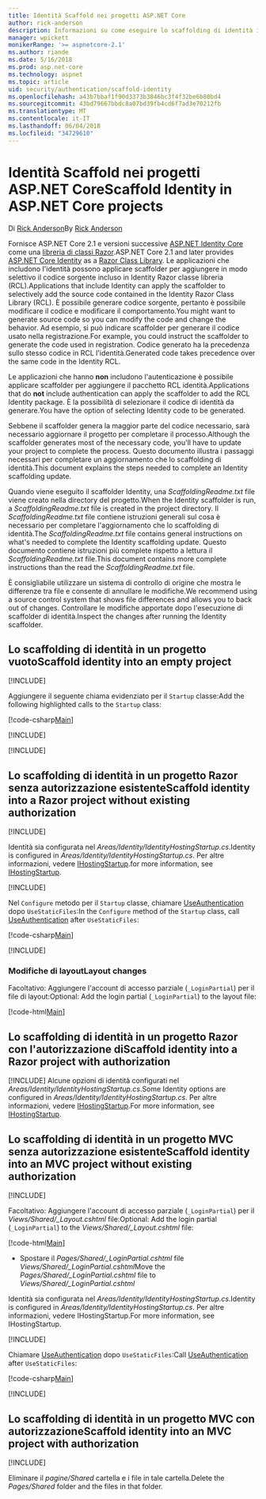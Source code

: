 ```yaml
---
title: Identità Scaffold nei progetti ASP.NET Core
author: rick-anderson
description: Informazioni su come eseguire lo scaffolding di identità in un progetto ASP.NET Core.
manager: wpickett
monikerRange: '>= aspnetcore-2.1'
ms.author: riande
ms.date: 5/16/2018
ms.prod: asp.net-core
ms.technology: aspnet
ms.topic: article
uid: security/authentication/scaffold-identity
ms.openlocfilehash: a43b7bbaf1f90d3373b3846bc3f4f32be6b80bd4
ms.sourcegitcommit: 43bd79667bbdc8a07bd39fb4cd6f7ad3e70212fb
ms.translationtype: MT
ms.contentlocale: it-IT
ms.lasthandoff: 06/04/2018
ms.locfileid: "34729610"
---
```

# <a name="scaffold-identity-in-aspnet-core-projects"></a><span data-ttu-id="f6324-103">Identità Scaffold nei progetti ASP.NET Core</span><span class="sxs-lookup"><span data-stu-id="f6324-103">Scaffold Identity in ASP.NET Core projects</span></span>

<span data-ttu-id="f6324-104">Di [Rick Anderson](https://twitter.com/RickAndMSFT)</span><span class="sxs-lookup"><span data-stu-id="f6324-104">By [Rick Anderson](https://twitter.com/RickAndMSFT)</span></span>

<span data-ttu-id="f6324-105">Fornisce ASP.NET Core 2.1 e versioni successive [ASP.NET Identity Core](xref:security/authentication/identity) come una [libreria di classi Razor](xref:mvc/razor-pages/ui-class).</span><span class="sxs-lookup"><span data-stu-id="f6324-105">ASP.NET Core 2.1 and later provides [ASP.NET Core Identity](xref:security/authentication/identity) as a [Razor Class Library](xref:mvc/razor-pages/ui-class).</span></span> <span data-ttu-id="f6324-106">Le applicazioni che includono l'identità possono applicare scaffolder per aggiungere in modo selettivo il codice sorgente incluso in Identity Razor classe libreria (RCL).</span><span class="sxs-lookup"><span data-stu-id="f6324-106">Applications that include Identity can apply the scaffolder to selectively add the source code contained in the Identity Razor Class Library (RCL).</span></span> <span data-ttu-id="f6324-107">È possibile generare codice sorgente, pertanto è possibile modificare il codice e modificare il comportamento.</span><span class="sxs-lookup"><span data-stu-id="f6324-107">You might want to generate source code so you can modify the code and change the behavior.</span></span> <span data-ttu-id="f6324-108">Ad esempio, si può indicare scaffolder per generare il codice usato nella registrazione.</span><span class="sxs-lookup"><span data-stu-id="f6324-108">For example, you could instruct the scaffolder to generate the code used in registration.</span></span> <span data-ttu-id="f6324-109">Codice generato ha la precedenza sullo stesso codice in RCL l'identità.</span><span class="sxs-lookup"><span data-stu-id="f6324-109">Generated code takes precedence over the same code in the Identity RCL.</span></span>

<span data-ttu-id="f6324-110">Le applicazioni che hanno **non** includono l'autenticazione è possibile applicare scaffolder per aggiungere il pacchetto RCL identità.</span><span class="sxs-lookup"><span data-stu-id="f6324-110">Applications that do **not** include authentication can apply the scaffolder to add the RCL Identity package.</span></span> <span data-ttu-id="f6324-111">È la possibilità di selezionare il codice di identità da generare.</span><span class="sxs-lookup"><span data-stu-id="f6324-111">You have the option of selecting Identity code to be generated.</span></span>

<span data-ttu-id="f6324-112">Sebbene il scaffolder genera la maggior parte del codice necessario, sarà necessario aggiornare il progetto per completare il processo.</span><span class="sxs-lookup"><span data-stu-id="f6324-112">Although the scaffolder generates most of the necessary code, you'll have to update your project to complete the process.</span></span> <span data-ttu-id="f6324-113">Questo documento illustra i passaggi necessari per completare un aggiornamento che lo scaffolding di identità.</span><span class="sxs-lookup"><span data-stu-id="f6324-113">This document explains the steps needed to complete an Identity scaffolding update.</span></span>

<span data-ttu-id="f6324-114">Quando viene eseguito il scaffolder Identity, una *ScaffoldingReadme.txt* file viene creato nella directory del progetto.</span><span class="sxs-lookup"><span data-stu-id="f6324-114">When the Identity scaffolder is run, a *ScaffoldingReadme.txt* file is created in the project directory.</span></span> <span data-ttu-id="f6324-115">Il *ScaffoldingReadme.txt* file contiene istruzioni generali sul cosa è necessario per completare l'aggiornamento che lo scaffolding di identità.</span><span class="sxs-lookup"><span data-stu-id="f6324-115">The *ScaffoldingReadme.txt* file contains general instructions on what's needed to complete the Identity scaffolding update.</span></span> <span data-ttu-id="f6324-116">Questo documento contiene istruzioni più complete rispetto a lettura il *ScaffoldingReadme.txt* file.</span><span class="sxs-lookup"><span data-stu-id="f6324-116">This document contains more complete instructions than the read the *ScaffoldingReadme.txt* file.</span></span>

<span data-ttu-id="f6324-117">È consigliabile utilizzare un sistema di controllo di origine che mostra le differenze tra file e consente di annullare le modifiche.</span><span class="sxs-lookup"><span data-stu-id="f6324-117">We recommend using a source control system that shows file differences and allows you to back out of changes.</span></span> <span data-ttu-id="f6324-118">Controllare le modifiche apportate dopo l'esecuzione di scaffolder di identità.</span><span class="sxs-lookup"><span data-stu-id="f6324-118">Inspect the changes after running the Identity scaffolder.</span></span>

## <a name="scaffold-identity-into-an-empty-project"></a><span data-ttu-id="f6324-119">Lo scaffolding di identità in un progetto vuoto</span><span class="sxs-lookup"><span data-stu-id="f6324-119">Scaffold identity into an empty project</span></span>

[!INCLUDE[](~/includes/scaffold-identity/id-scaffold-dlg.md)]

<span data-ttu-id="f6324-120">Aggiungere il seguente chiama evidenziato per il `Startup` classe:</span><span class="sxs-lookup"><span data-stu-id="f6324-120">Add the following highlighted calls to the `Startup` class:</span></span>

[!code-csharp[Main](scaffold-identity/sample/StartupEmpty.cs?name=snippet1&highlight=5,20-23)]

[!INCLUDE[](~/includes/scaffold-identity/hsts.md)]

[!INCLUDE[](~/includes/scaffold-identity/migrations.md)]

## <a name="scaffold-identity-into-a-razor-project-without-existing-authorization"></a><span data-ttu-id="f6324-121">Lo scaffolding di identità in un progetto Razor senza autorizzazione esistente</span><span class="sxs-lookup"><span data-stu-id="f6324-121">Scaffold identity into a Razor project without existing authorization</span></span>

<!--
set projNam=RPnoAuth
set projType=razor
set version=2.1.0

dotnet new %projType% -o %projNam%
cd %projNam%
dotnet add package Microsoft.VisualStudio.Web.CodeGeneration.Design -v %version%
dotnet restore
dotnet aspnet-codegenerator identity --useDefaultUI
dotnet ef migrations add CreateIdentitySchema
dotnet ef database update
-->

[!INCLUDE[](~/includes/scaffold-identity/id-scaffold-dlg.md)]

<span data-ttu-id="f6324-122">Identità sia configurata nel *Areas/Identity/IdentityHostingStartup.cs*.</span><span class="sxs-lookup"><span data-stu-id="f6324-122">Identity is configured in *Areas/Identity/IdentityHostingStartup.cs*.</span></span> <span data-ttu-id="f6324-123">Per altre informazioni, vedere [IHostingStartup](xref:fundamentals/configuration/platform-specific-configuration).</span><span class="sxs-lookup"><span data-stu-id="f6324-123">for more information, see [IHostingStartup](xref:fundamentals/configuration/platform-specific-configuration).</span></span>

[!INCLUDE[](~/includes/scaffold-identity/migrations.md)]

<span data-ttu-id="f6324-124">Nel `Configure` metodo per il `Startup` classe, chiamare [UseAuthentication](https://docs.microsoft.com/en-us/dotnet/api/microsoft.aspnetcore.builder.authappbuilderextensions.useauthentication?view=aspnetcore-2.0#Microsoft_AspNetCore_Builder_AuthAppBuilderExtensions_UseAuthentication_Microsoft_AspNetCore_Builder_IApplicationBuilder_) dopo `UseStaticFiles`:</span><span class="sxs-lookup"><span data-stu-id="f6324-124">In the `Configure` method of the `Startup` class, call [UseAuthentication](https://docs.microsoft.com/en-us/dotnet/api/microsoft.aspnetcore.builder.authappbuilderextensions.useauthentication?view=aspnetcore-2.0#Microsoft_AspNetCore_Builder_AuthAppBuilderExtensions_UseAuthentication_Microsoft_AspNetCore_Builder_IApplicationBuilder_) after `UseStaticFiles`:</span></span>

[!code-csharp[Main](scaffold-identity/sample/StartupRPnoAuth.cs?name=snippet1&highlight=29)]

[!INCLUDE[](~/includes/scaffold-identity/hsts.md)]

### <a name="layout-changes"></a><span data-ttu-id="f6324-125">Modifiche di layout</span><span class="sxs-lookup"><span data-stu-id="f6324-125">Layout changes</span></span>

<span data-ttu-id="f6324-126">Facoltativo: Aggiungere l'account di accesso parziale (`_LoginPartial`) per il file di layout:</span><span class="sxs-lookup"><span data-stu-id="f6324-126">Optional: Add the login partial (`_LoginPartial`) to the layout file:</span></span>

[!code-html[Main](scaffold-identity/sample/_Layout.cshtml?highlight=37)]

## <a name="scaffold-identity-into-a-razor-project-with-authorization"></a><span data-ttu-id="f6324-127">Lo scaffolding di identità in un progetto Razor con l'autorizzazione di</span><span class="sxs-lookup"><span data-stu-id="f6324-127">Scaffold identity into a Razor project with authorization</span></span>

<!--
Use >=2.1: dotnet new webapp -au Individual -o RPauth
Use = 2.0: dotnet new razor -au Individual -o RPauth
cd RPauth
dotnet add package Microsoft.VisualStudio.Web.CodeGeneration.Design --version 2.1.0
dotnet restore
dotnet aspnet-codegenerator identity -dc RPauth.Data.ApplicationDbContext --files Account.Register
-->

[!INCLUDE[](~/includes/scaffold-identity/id-scaffold-dlg-auth.md)]
<span data-ttu-id="f6324-128">Alcune opzioni di identità configurati nel *Areas/Identity/IdentityHostingStartup.cs*.</span><span class="sxs-lookup"><span data-stu-id="f6324-128">Some Identity options are configured in *Areas/Identity/IdentityHostingStartup.cs*.</span></span> <span data-ttu-id="f6324-129">Per altre informazioni, vedere [IHostingStartup](xref:fundamentals/configuration/platform-specific-configuration).</span><span class="sxs-lookup"><span data-stu-id="f6324-129">For more information, see [IHostingStartup](xref:fundamentals/configuration/platform-specific-configuration).</span></span>

## <a name="scaffold-identity-into-an-mvc-project-without-existing-authorization"></a><span data-ttu-id="f6324-130">Lo scaffolding di identità in un progetto MVC senza autorizzazione esistente</span><span class="sxs-lookup"><span data-stu-id="f6324-130">Scaffold identity into an MVC project without existing authorization</span></span>

<!--
set projNam=MvcNoAuth
set projType=mvc
set version=2.1.0

dotnet new %projType% -o %projNam%
cd %projNam%
dotnet add package Microsoft.VisualStudio.Web.CodeGeneration.Design -v %version%
dotnet restore
dotnet aspnet-codegenerator identity --useDefaultUI
dotnet ef migrations add CreateIdentitySchema
dotnet ef database update
-->

[!INCLUDE[](~/includes/scaffold-identity/id-scaffold-dlg.md)]

<span data-ttu-id="f6324-131">Facoltativo: Aggiungere l'account di accesso parziale (`_LoginPartial`) per il *Views/Shared/_Layout.cshtml* file:</span><span class="sxs-lookup"><span data-stu-id="f6324-131">Optional: Add the login partial (`_LoginPartial`) to the *Views/Shared/_Layout.cshtml* file:</span></span>

[!code-html[Main](scaffold-identity/sample/_LayoutMvc.cshtml?highlight=37)]

* <span data-ttu-id="f6324-132">Spostare il *Pages/Shared/_LoginPartial.cshtml* file *Views/Shared/_LoginPartial.cshtml*</span><span class="sxs-lookup"><span data-stu-id="f6324-132">Move the *Pages/Shared/_LoginPartial.cshtml* file to *Views/Shared/_LoginPartial.cshtml*</span></span>

<span data-ttu-id="f6324-133">Identità sia configurata nel *Areas/Identity/IdentityHostingStartup.cs*.</span><span class="sxs-lookup"><span data-stu-id="f6324-133">Identity is configured in *Areas/Identity/IdentityHostingStartup.cs*.</span></span> <span data-ttu-id="f6324-134">Per altre informazioni, vedere IHostingStartup.</span><span class="sxs-lookup"><span data-stu-id="f6324-134">For more information, see IHostingStartup.</span></span>

[!INCLUDE[](~/includes/scaffold-identity/migrations.md)]

<span data-ttu-id="f6324-135">Chiamare [UseAuthentication](https://docs.microsoft.com/en-us/dotnet/api/microsoft.aspnetcore.builder.authappbuilderextensions.useauthentication?view=aspnetcore-2.0#Microsoft_AspNetCore_Builder_AuthAppBuilderExtensions_UseAuthentication_Microsoft_AspNetCore_Builder_IApplicationBuilder_) dopo `UseStaticFiles`:</span><span class="sxs-lookup"><span data-stu-id="f6324-135">Call [UseAuthentication](https://docs.microsoft.com/en-us/dotnet/api/microsoft.aspnetcore.builder.authappbuilderextensions.useauthentication?view=aspnetcore-2.0#Microsoft_AspNetCore_Builder_AuthAppBuilderExtensions_UseAuthentication_Microsoft_AspNetCore_Builder_IApplicationBuilder_) after `UseStaticFiles`:</span></span>

[!code-csharp[Main](scaffold-identity/sample/StartupMvcNoAuth.cs?name=snippet1&highlight=23)]

[!INCLUDE[](~/includes/scaffold-identity/hsts.md)]

## <a name="scaffold-identity-into-an-mvc-project-with-authorization"></a><span data-ttu-id="f6324-136">Lo scaffolding di identità in un progetto MVC con autorizzazione</span><span class="sxs-lookup"><span data-stu-id="f6324-136">Scaffold identity into an MVC project with authorization</span></span>

<!--
dotnet new mvc -au Individual -o MvcAuth
cd MvcAuth
dotnet add package Microsoft.VisualStudio.Web.CodeGeneration.Design --version 2.1.0
dotnet restore
dotnet aspnet-codegenerator identity -dc MvcAuth.Data.ApplicationDbContext --files Account.Register
-->

[!INCLUDE[](~/includes/scaffold-identity/id-scaffold-dlg-auth.md)]

<span data-ttu-id="f6324-137">Eliminare il *pagine/Shared* cartella e i file in tale cartella.</span><span class="sxs-lookup"><span data-stu-id="f6324-137">Delete the *Pages/Shared* folder and the files in that folder.</span></span>
